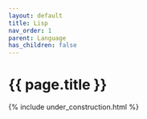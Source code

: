 ```yaml
---
layout: default
title: Lisp
nav_order: 1
parent: Language
has_children: false
---
```


{{ page.title }}
======================

{% include under_construction.html %}

<br>

<br>
